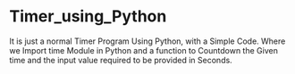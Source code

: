 # Timer_using_Python

It is just a normal Timer Program Using Python, with a Simple Code.
Where we Import time Module in Python and a function to Countdown the Given time and the input value required to be provided in Seconds.
